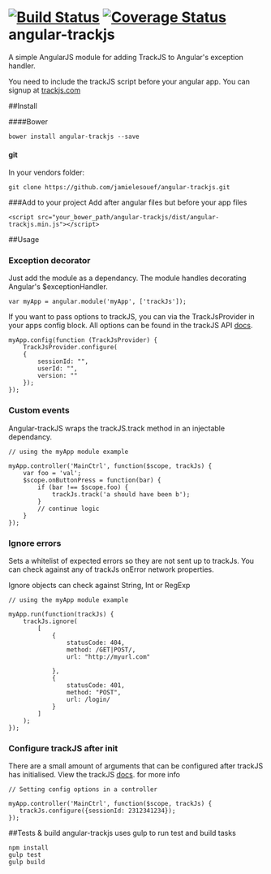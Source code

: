 [![Build Status](https://travis-ci.org/jamielesouef/angular-trackjs.svg?branch=master)](https://travis-ci.org/jamielesouef/angular-trackjs) [![Coverage Status](https://coveralls.io/repos/jamielesouef/angular-trackjs/badge.png?branch=master)](https://coveralls.io/r/jamielesouef/angular-trackjs?branch=master)
angular-trackjs
===============

A simple AngularJS module for adding TrackJS to Angular's exception handler.

You need to include the trackJS script before your angular app. You can signup at [trackjs.com](trackjs.com)

##Install

####Bower

	bower install angular-trackjs --save

#### git

In your vendors folder:

	git clone https://github.com/jamielesouef/angular-trackjs.git

###Add to your project
Add after angular files but before your app files

	<script src="your_bower_path/angular-trackjs/dist/angular-trackjs.min.js"></script>

##Usage

### Exception decorator

Just add the module as a dependancy. The module handles decorating Angular's $exceptionHandler.

	var myApp = angular.module('myApp', ['trackJs']);

If you want to pass options to trackJS, you can via the TrackJsProvider in your apps config block. All options can be found in the trackJS API [docs](http://docs.trackjs.com/Api_Reference/trackJs.configure).

	myApp.config(function (TrackJsProvider) {
  		TrackJsProvider.configure(
    	{
      		sessionId: "",
      		userId: "",
      		version: ""
    	});
	});

### Custom events
Angular-trackJS wraps the trackJS.track method in an injectable dependancy.

	// using the myApp module example

    myApp.controller('MainCtrl', function($scope, trackJs) {
        var foo = 'val';
        $scope.onButtonPress = function(bar) {
            if (bar !== $scope.foo) {
                trackJs.track('a should have been b');
            }
            // continue logic
        }
    });
    
### Ignore errors
Sets a whitelist of expected errors so they are not sent up to trackJs. You can check against any of trackJs onError network properties.

Ignore objects can check against String, Int or RegExp

	// using the myApp module example

    myApp.run(function(trackJs) {
		trackJs.ignore(
		    [
		        {
		            statusCode: 404,
		            method: /GET|POST/,
		            url: "http://myurl.com"
		
		        },
		        {
		            statusCode: 401,
		            method: "POST",
		            url: /login/
		        }
		    ]
		);     
    });
  

### Configure trackJS after init
There are a small amount of arguments that can be configured after trackJS has initialised. View the trackJS [docs](http://docs.trackjs.com/Api_Reference/trackJs.configure). for more info

	// Setting config options in a controller

    myApp.controller('MainCtrl', function($scope, trackJs) {
       trackJs.configure({sessionId: 2312341234});
    });


##Tests & build
angular-trackjs uses gulp to run test and build tasks

	npm install
	gulp test
	gulp build

